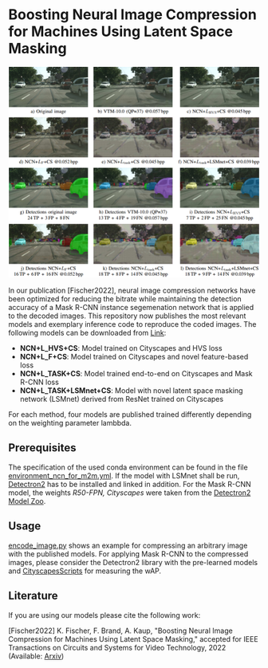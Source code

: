 # Boosting Neural Image Compression for Machines Using Latent Space Masking

![Visual examples](visual_results_journal_paper.png)

In our publication [Fischer2022], neural image compression networks have been optimized for reducing the bitrate while maintaining the detection accuracy of a Mask R-CNN instance segemenation network that is applied to the decoded images. This repository now publishes the most relevant models and exemplary inference code to reproduce the coded images. The following models can be downloaded from [Link](https://drive.google.com/drive/folders/13j2UdpH5I7H3COqbP7rjjYyUn8HeFjun?usp=sharing):
* **NCN+L_HVS+CS**: Model trained on Cityscapes and HVS loss
* **NCN+L_F+CS**: Model trained on Cityscapes and novel feature-based loss
* **NCN+L_TASK+CS**: Model trained end-to-end on Cityscapes and Mask R-CNN loss
* **NCN+L_TASK+LSMnet+CS**: Model with novel latent space masking network (LSMnet) derived from ResNet trained on Cityscapes

For each method, four models are published trained differently depending on the weighting parameter lambbda.

## Prerequisites
The specification of the used conda environment can be found in the file [environment_ncn_for_m2m.yml](environment_ncn_for_m2m.yml). If the model with LSMnet shall be run, [Detectron2](https://github.com/facebookresearch/detectron2) has to be installed and linked in addition. For the Mask R-CNN model, the weights *R50-FPN, Cityscapes* were taken from the [Detectron2 Model Zoo](https://github.com/facebookresearch/detectron2/blob/main/MODEL_ZOO.md).

## Usage
[encode_image.py](encode_image.py) shows an example for compressing an arbitrary image with the published models. For applying Mask R-CNN to the compressed images, please consider the Detectron2 library with the pre-learned models and [CityscapesScripts](https://github.com/mcordts/cityscapesScripts) for measuring the wAP.

## Literature
If you are using our models please cite the following work:

[Fischer2022] K. Fischer, F. Brand, A. Kaup, "Boosting Neural Image Compression for Machines Using Latent Space Masking," accepted for IEEE Transactions on Circuits and Systems for Video Technology, 2022 (Available: [Arxiv](https://arxiv.org/abs/2112.08168))

